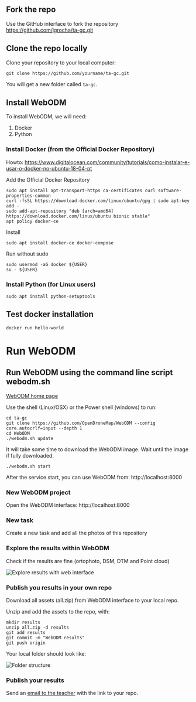 ## Fork the repo

Use the GitHub interface to fork the repository https://github.com/jgrocha/ta-gc.git

## Clone the repo locally

Clone your repository to your local computer:

```
git clone https://github.com/yourname/ta-gc.git
```

You will get a new folder called `ta-gc`.

## Install WebODM

To install WebODM, we will need:

1. Docker
2. Python

### Install Docker (from the Official Docker Repository)

Howto: https://www.digitalocean.com/community/tutorials/como-instalar-e-usar-o-docker-no-ubuntu-18-04-pt

Add the Official Docker Repository

```
sudo apt install apt-transport-https ca-certificates curl software-properties-common
curl -fsSL https://download.docker.com/linux/ubuntu/gpg | sudo apt-key add -
sudo add-apt-repository "deb [arch=amd64] https://download.docker.com/linux/ubuntu bionic stable"
apt policy docker-ce
```

Install

```
sudo apt install docker-ce docker-compose
```

Run without sudo

```
sudo usermod -aG docker ${USER}
su - ${USER}
```

### Install Python (for Linux users)

```
sudo apt install python-setuptools
```

## Test docker installation

```
docker run hello-world
```

# Run WebODM

## Run WebODM using the command line script webodm.sh

[WebODM home page](https://github.com/OpenDroneMap/WebODM)

Use the shell (Linux/OSX) or the Power shell (windows) to run:

```
cd ta-gc
git clone https://github.com/OpenDroneMap/WebODM --config core.autocrlf=input --depth 1
cd WebODM
./webodm.sh update
```

It will take some time to download the WebODM image. Wait until the image if fully downloaded.

```
./webodm.sh start
```

After the service start, you can use WebODM from: http://localhost:8000

### New WebODM project

Open the WebODM interface: http://localhost:8000

### New task

Create a new task and add all the photos of this repository

### Explore the results within WebODM

Check if the results are fine (ortophoto, DSM, DTM and Point cloud)

![Explore results with web interface](Explore_online_results.png "Explore the results within WebODM")


### Publish you results in your own repo

Download all assets (all.zip) from WebODM interface to your local repo.

Unzip and add the assets to the repo, with:

```
mkdir results
unzip all.zip -d results
git add results
git commit -m "WebODM results"
git push origin
```

Your local folder should look like:

![Folder structure](local_folder_structure.png "Add the results to your repository")

### Publish your results

Send an [email to the teacher](mailto:jgr@di.uminho.pt) with the link to your repo.
